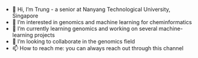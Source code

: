 - 👋 Hi, I’m Trung - a senior at Nanyang Technological University, Singapore
- 👀 I’m interested in genomics and machine learning for cheminformatics
- 🌱 I’m currently learning genomics and working on several machine-learning projects
- 💞️ I’m looking to collaborate in the genomics field 
- 📫 How to reach me: you can always reach out through this channel

<!---
gnurt307/gnurt307 is a ✨ special ✨ repository because its `README.md` (this file) appears on your GitHub profile.
You can click the Preview link to take a look at your changes.
--->
